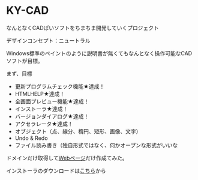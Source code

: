 # KY-CAD
なんとなくCADぽいソフトをちまちま開発していくプロジェクト

デザインコンセプト：ニュートラル

Windows標準のペイントのように説明書が無くてもなんとなく操作可能なCADソフトが目標。

まず、目標

- 更新プログラムチェック機能★達成！
- HTMLHELP★達成！
- 全画面プレビュー機能★達成！
- インストーラ★達成！
- バージョンダイアログ★達成！
- アクセラレータ★達成！
- オブジェクト（点、線分、楕円、矩形、画像、文字）
- Undo & Redo
- ファイル読み書き（独自形式ではなく、何かオープンな形式がいいな

ドメインだけ取得して[Webページ](https://ky-cad.com/)だけ作成てみた。

インストーラのダウンロードは[こちら](https://github.com/kenjinote/KY-CAD/releases/latest)から

